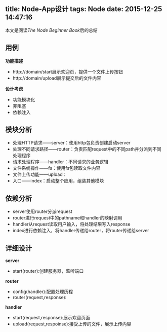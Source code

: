 title: Node-App设计
tags: Node
date: 2015-12-25 14:47:16
---

本文是阅读*The Node Beginner Book*后的总结

## 用例
**功能描述**
- http://domain/start展示欢迎页，提供一个文件上传按钮
- http://domain/upload展示提交后的文件内容

**设计考虑**
- 功能模块化
- 非阻塞
- 依赖注入

## 模块分析
- 处理HTTP请求——server：使用http包负责创建启动server
- 处理不同请求路径——router：负责匹配request中的不同path并分派到不同处理程序
- 请求处理程序——handler：不同请求的业务逻辑
- 文件系统操作——fs：使用fs包读取文件内容
- 文件上传功能——upload：
- 入口——index：启动整个应用，组装其他模块

## 依赖分析
- server使用router分派request
- router进行request中的pathname和handler的映射调用
- handler从request读取用户输入，将处理结果写入response
- index进行依赖注入，将handler传递给router，将router传递给server

## 详细设计
**server**
- start(router):创建服务器，监听端口

**router**
- config(handler):配置处理历程
- router(request,response):

**handler**
- start(request,response):展示欢迎页面
- upload(request,respoinse):接受上传的文件，展示上传内容
